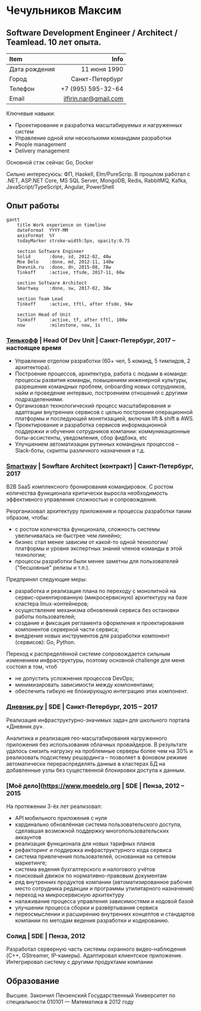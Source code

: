 # Чечульников Максим
## Software Development Engineer / Architect / Teamlead. 10 лет опыта.

| Item | Info |
| :--- | ---: |
| Дата рождения | 11 июня 1990
| Город | Санкт-Петербург
| Телефон | +7 (995) 595-32-64
| Email | ilfirin.nar@gmail.com

Ключевые навыки:
- Проектирование и разработка масштабируемых и нагруженных систем
- Управление одной или несколькими командами разработки
- People management
- Delivery management

Основной стэк сейчас Go, Docker

Сильно интересуюсь: ФП, Haskell, Elm/PureScrip. В прошлом работал с .NET, ASP.NET Core, MS SQL Server, MongoDB, Redis, RabbitMQ, Kafka, JavaScript/TypeScript, Angular, PowerShell


## Опыт работы
```mermaid
gantt
    title Work experience on timeline
    dateFormat  YYYY-MM
    axisFormat  %Y
    todayMarker stroke-width:5px, opacity:0.75
    
    section Software Engineer
    Solid       :done, sd, 2012-02, 40w
    Moe Delo    :done, md, 2012-11, 140w
    Dnevnik.ru  :done, dn, 2015-08, 78w
    Tinkoff     :active, tfsde, 2017-11, 60w
    
    section Software Architect
    Smartway    :done, sw, 2017-02, 38w
    
    section Team Lead
    Tinkoff     :active, tftl, after tfsde, 94w
    
    section Head of Unit
    Tinkoff     :active, tf, after tftl, 100w
    now         :milestone, now, 1s
```

### [Тинькофф](https://www.tinkoff.ru) | Head Of Dev Unit | Санкт-Петербург, 2017 – настоящее время
- Управление отделом разработки (60+ чел, 5 команд, 5 тимлидов, 2 архитектора).
- Построение процессов, архитектура, работа с людьми в команде: процессы развития команды, повышением инженерной культуры, разрешение командных проблем, onboarding новых сотрудников, найм и проведение интервью, построением отношений с другими подразделениями.
- Организовал технологический процесс масштабирования и адаптации внутренних сервисов с целью построения операционной платформы и последующей монетизацией, включая lift & shift в AWS.
- Проектирование и разработка сервисов информационной поддержки и обучения сотрудников компании: коммуникационные боты-ассистенты, уведомления, сбор фидбэка, etc
- Улучшением автоматизации рутинных командных процессов – Slack-боты, скрипты различного назначения и т.д.


### [Smartway](https://swartway.today) | Sowftare Architect (контракт) | Санкт-Петербург, 2017
B2B SaaS комплексного бронирования командировок. С ростом количества функционала критически выросла необходимость эффективного управления сложностью и сопровождения.

Реорганизовал архитектуру приложения и процессы разработки таким образом, чтобы:
- с ростом количества функционала, сложность системы увеличивалась не быстрее чем линейно;
- бизнес стал менее зависим от какой-то одной технологии/платформы и уровня экспертных знаний членов команды в этой технологии;
- процессы разработки были менее заметны для пользователей ("бесшовные" релизы и т.п.).

Предпринял следующие меры:
- разработка и реализация плана по переходу с монолитной на сервис-ориентированную (микросервисную) архитектуру на базе кластера linux-контейнеров;
- осуществление механизма обновлений сервиса без остановки работы пользователей;
- создание и фиксация регламента оформления и проектирования компонентов серверной части сервиса;
- внедрение новых инструментов для разработки компонент (сервисов): Go, Python.

Переход к распределённой системе сопровождается сильным изменением инфраструктуры, поэтому основной challenge для меня состоял в том, чтоб
- не допустить усложнения процессов DevOps;
- минимизировать зависимости между компонентами;
- обеспечить гибкую не блокирующую интеграцию этих компонент.


### [Дневник.ру](https://dnevnik.ru) | SDE | Санкт-Петербург, 2015 – 2017
Реализация инфраструктурно-значимых задач для школьного портала «Дневник.ру».

Аналитика и реализация гео-масштабирования нагруженного приложения без использования облачных провайдеров. В результате удалось снизить нагрузку на проблемные серверы более чем на 30% и реализовать подсистему решардинга – позволяет в фоновом режиме автоматически перераспределять данные в кластерах БД на добавленные узлы без существенной блокировки доступа к данным.


### [Моё дело](https://www.moedelo.org | SDE | Пенза, 2012 – 2015
На протяжении 3-ёх лет реализовал:
- API мобильного приложения с нуля
- кардинально обновлённая система пользовательского доступа, сделавшая возможной поддержку многопользовательских аккаунтов
- реализация функционала для новых тарифных планов
- рефакторинг и поддержка инфраструктурного кода сервиса
- система привлечения пользователей, основанная на сетевом маркетинге; 
- система ведения бухгалтерского и налогового учётов
- поисковый движок по нормативно-правовым документам
- ряд внутренних продуктов компании (автоматизированное рабочее место сотрудника редакции и программы утилитарного назначения)
- переход на микросервисную архитектуру
- налаживание процесса управления зависимостями и кодовой базой
- улучшении процесса сборки и развёртывания сервиса
- переосмыслении и расширению внутренних концептов и стандартов компании по методам ведения разработки и кодированию.


### Солид | SDE | Пенза, 2012
Разработал серверную часть системы охранного видео-наблюдения (C++, GStreamer, IP-камеры). Адаптировал клиентское приложение. Интегрировал систему с другими продуктами компании


## Образование
Высшее. Закончил Пензенский Государственный Университет по специальности 010101 — Математика в 2012 году

